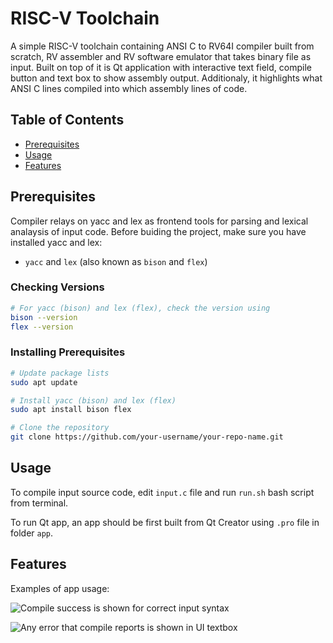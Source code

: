 # RISC-V Toolchain

A simple RISC-V toolchain containing ANSI C to RV64I compiler built from scratch, RV assembler and RV software emulator that takes binary file as input. Built on top of it is Qt application with interactive text field, compile button and text box to show assembly output. Additionaly, it highlights what ANSI C lines compiled into which assembly lines of code.  

## Table of Contents

- [Prerequisites](#prerequisites)
- [Usage](#usage)
- [Features](#features)

## Prerequisites

Compiler relays on yacc and lex as frontend tools for parsing and lexical analaysis of input code.
Before buiding the project, make sure you have installed yacc and lex:

- `yacc` and `lex` (also known as `bison` and `flex`)

### Checking Versions

```bash
# For yacc (bison) and lex (flex), check the version using
bison --version
flex --version
```

### Installing Prerequisites

```bash
# Update package lists
sudo apt update

# Install yacc (bison) and lex (flex)
sudo apt install bison flex
```

```bash
# Clone the repository
git clone https://github.com/your-username/your-repo-name.git
```

## Usage

To compile input source code, edit `input.c` file and run `run.sh` bash script from terminal.

To run Qt app, an app should be first built from Qt Creator using `.pro` file in folder `app`.

## Features

Examples of app usage:

![Compile success is shown for correct input syntax](https://i.ibb.co/Z6Bz5qm/example1.png)

![Any error that compile reports is shown in UI textbox](https://i.ibb.co/1JM85cP/example2.png)
